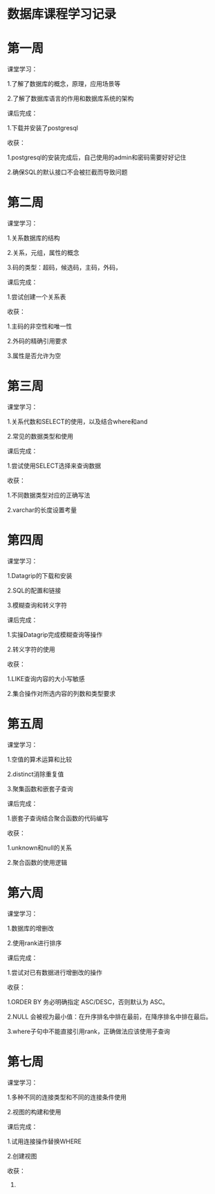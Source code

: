 # 数据库课程学习记录
# 第一周
课堂学习：

1.了解了数据库的概念，原理，应用场景等

2.了解了数据库语言的作用和数据库系统的架构

课后完成：

1.下载并安装了postgresql


收获：

1.postgresql的安装完成后，自己使用的admin和密码需要好好记住

2.确保SQL的默认接口不会被拦截而导致问题


# 第二周
课堂学习：

1.关系数据库的结构

2.关系，元组，属性的概念

3.码的类型：超码，候选码，主码，外码，

课后完成：

1.尝试创建一个关系表

收获：

1.主码的非空性和唯一性

2.外码的精确引用要求

3.属性是否允许为空


# 第三周
课堂学习：

1.关系代数和SELECT的使用，以及结合where和and

2.常见的数据类型和使用

课后完成：

1.尝试使用SELECT选择来查询数据

收获：

1.不同数据类型对应的正确写法

2.varchar的长度设置考量



# 第四周
课堂学习：

1.Datagrip的下载和安装

2.SQL的配置和链接

3.模糊查询和转义字符

课后完成：

1.实操Datagrip完成模糊查询等操作

2.转义字符的使用

收获：

1.LIKE查询内容的大小写敏感

2.集合操作对所选内容的列数和类型要求

# 第五周
课堂学习：

1.空值的算术运算和比较

2.distinct消除重复值

3.聚集函数和嵌套子查询

课后完成：

1.嵌套子查询结合聚合函数的代码编写

收获：

1.unknown和null的关系

2.聚合函数的使用逻辑

# 第六周
课堂学习：

1.数据库的增删改

2.使用rank进行排序

课后完成：

1.尝试对已有数据进行增删改的操作

收获：

1.ORDER BY 务必明确指定 ASC/DESC，否则默认为 ASC。

2.NULL 会被视为最小值：在升序排名中排在最前，在降序排名中排在最后。

3.where子句中不能直接引用rank，正确做法应该使用子查询


# 第七周
课堂学习：

1.多种不同的连接类型和不同的连接条件使用

2.视图的构建和使用

课后完成：

1.试用连接操作替换WHERE

2.创建视图

收获：

1.

